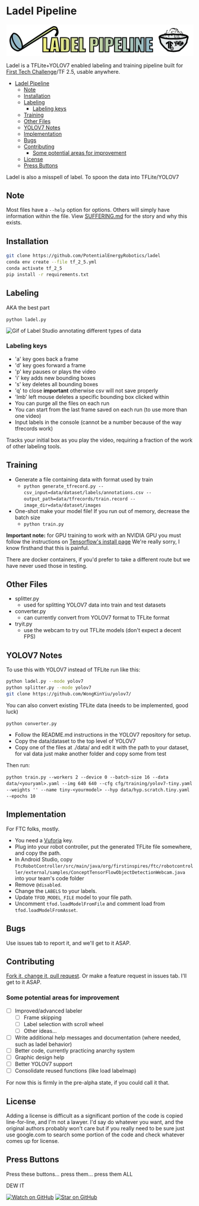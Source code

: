 
# Ladel Pipeline

![The procrastination banner](./images/ladelbanner.png)

Ladel is a TFLite+YOLOV7 enabled labeling and training pipeline built for [First Tech Challenge](<https://www.firstinspires.org/robotics/ftc>)/TF 2.5, usable anywhere.

- [Ladel Pipeline](#ladel-pipeline)
  - [Note](#note)
  - [Installation](#installation)
  - [Labeling](#labeling)
    - [Labeling keys](#labeling-keys)
  - [Training](#training)
  - [Other Files](#other-files)
  - [YOLOV7 Notes](#yolov7-notes)
  - [Implementation](#implementation)
  - [Bugs](#bugs)
  - [Contributing](#contributing)
    - [Some potential areas for improvement](#some-potential-areas-for-improvement)
  - [License](#license)
  - [Press Buttons](#press-buttons)

Ladel is also a misspell of label. To spoon the data into TFLite/YOLOV7

## Note

Most files have a `--help` option for options. Others will simply have information within the file. View [SUFFERING.md](./SUFFERING.md) for the story and why this exists.

## Installation

```bash
git clone https://github.com/PotentialEnergyRobotics/ladel
conda env create --file tf_2_5.yml
conda activate tf_2_5
pip install -r requirements.txt
```

## Labeling

AKA the best part

`python ladel.py`

![Gif of Label Studio annotating different types of data](./images/ladelpy.GIF)

### Labeling keys

- 'a' key goes back a frame
- 'd' key goes forward a frame
- 'p' key pauses or plays the video
- 'i' key adds new bounding boxes
- 's' key deletes all bounding boxes
- 'q' to close **important** otherwise csv will not save properly
- 'lmb' left mouse deletes a specific bounding box clicked within
- You can purge all the files on each run
- You can start from the last frame saved on each run (to use more than one video)
- Input labels in the console (cannot be a number because of the way tfrecords work)

Tracks your initial box as you play the video, requiring a fraction of the work of other labeling tools.

## Training

- Generate a file containing data with format used by train
  - `python generate_tfrecord.py --csv_input=data/dataset/labels/annotations.csv --output_path=data/tfrecords/train.record --image_dir=data/dataset/images`
- One-shot make your model file! If you run out of memory, decrease the batch size
  - `python train.py`

**Important note:** for GPU training to work with an NVIDIA GPU you must follow the instructions on [Tensorflow's install page](https://www.tensorflow.org/install/pip)
We're really sorry, I know firsthand that this is painful.

There are docker containers, if you'd prefer to take a different route but we have never used those in testing.

## Other Files

- splitter.py
  - used for splitting YOLOV7 data into train and test datasets
- converter.py
  - can currently convert from YOLOV7 format to TFLite format
- tryit.py
  - use the webcam to try out TFLite models (don't expect a decent FPS)

## YOLOV7 Notes

To use this with YOLOV7 instead of TFLite run like this:

```bash
python ladel.py --mode yolov7
python splitter.py --mode yolov7
git clone https://github.com/WongKinYiu/yolov7/
```

You can also convert existing TFLite data (needs to be implemented, good luck)

`python converter.py`

- Follow the README.md instructions in the YOLOV7 repository for setup.
- Copy the data/dataset to the top level of YOLOV7
- Copy one of the files at ./data/ and edit it with the path to your dataset, for val data just make another folder and copy some from test

Then run:

`python train.py --workers 2 --device 0 --batch-size 16 --data data/<youryaml>.yaml --img 640 640 --cfg cfg/training/yolov7-tiny.yaml --weights '' --name tiny-<yourmodel> --hyp data/hyp.scratch.tiny.yaml --epochs 10`

## Implementation

For FTC folks, mostly.

- You need a [Vuforia](https://developer.vuforia.com/) key.
- Plug into your robot controller,  put the generated TFLite file somewhere, and copy the path.
- In Android Studio, copy `FtcRobotController/src/main/java/org/firstinspires/ftc/robotcontroller/external/samples/ConceptTensorFlowObjectDetectionWebcam.java` into your team's code folder
- Remove `@disabled`.
- Change the `LABELS` to your labels.
- Update `TFOD_MODEL_FILE` model to your file path.
- Uncomment `tfod.loadModelFromFile` and comment load from `tfod.loadModelFromAsset`.

## Bugs

Use issues tab to report it, and we'll get to it ASAP.

## Contributing

[Fork it, change it, pull request](https://docs.github.com/en/pull-requests/collaborating-with-pull-requests/proposing-changes-to-your-work-with-pull-requests/creating-a-pull-request-from-a-fork). Or make a feature request in issues tab. I'll get to it ASAP.

### Some potential areas for improvement

- [ ] Improved/advanced labeler
  - [ ] Frame skipping
  - [ ] Label selection with scroll wheel
  - [ ] Other ideas...
- [ ] Write additional help messages and documentation (where needed, such as ladel behavior)
- [ ] Better code, currently practicing anarchy system
- [ ] Graphic design help
- [ ] Better YOLOV7 support
- [ ] Consolidate reused functions (like load labelmap)

For now this is firmly in the pre-alpha state, if you could call it that.

## License

Adding a license is difficult as a significant portion of the code is copied line-for-line, and I'm not a lawyer. I'd say do whatever you want, and the original authors probably won't care but if you really need to be sure just use google.com to search some portion of the code and check whatever comes up for license.

## Press Buttons

Press these buttons... press them... press them ALL

DEW IT

[![Watch on GitHub](https://img.shields.io/github/watchers/PotentialEnergyRobotics/ftc_ladel.svg?style=social)](https://github.com/PotentialEnergyRobotics/ftc_ladel/watchers)
[![Star on GitHub](https://img.shields.io/github/stars/PotentialEnergyRobotics/ftc_ladel.svg?style=social)](https://github.com/PotentialEnergyRobotics/ftc_ladel/stargazers)
